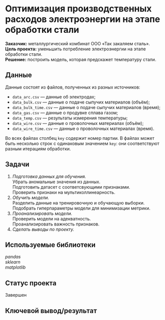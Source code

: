 # Оптимизация производственных расходов электроэнергии на этапе обработки стали

**Заказчик:** металлургический комбинат ООО «Так закаляем сталь».\
**Цель проекта:** уменьшить потребление электроэнергии на этапе обработки стали.\
**Решение:** построить модель, которая предскажет температуру стали.

## Данные

Данные состоят из файлов, полученных из разных источников:

- `data_arc.csv` — данные об электродах;
- `data_bulk.csv` — данные о подаче сыпучих материалов (объём);
- `data_bulk_time.csv` *—* данные о подаче сыпучих материалов (время);
- `data_gas.csv` — данные о продувке сплава газом;
- `data_temp.csv` — результаты измерения температуры;
- `data_wire.csv` — данные о проволочных материалах (объём);
- `data_wire_time.csv` — данные о проволочных материалах (время).

Во всех файлах столбец `key` содержит номер партии. В файлах может быть несколько строк с одинаковым значением `key`: они соответствуют разным итерациям обработки.

## Задачи
1. *Подготовка данных для обучения.*\
Убрать аномальные значения из данных.\
Подготовить датасет с соответсвующими признаками.\
Проверить признаки на мультиколлинеарность.
2. *Обучить модели.*\
Разделить данные на тренировочную и обучающую выборки.\
Подобрать гиперпараметры модели для минимизации метрики.
3. *Проанализировать модели.*\
Проверить модели на адекватность.\
Проанализировать важность признаков.
4. *Сделать выводы по проекту.* 

## Используемые библиотеки
*pandas*  
*sklearn*  
*matplotlib*

## Статус проекта
Завершен

## Ключевой вывод/результат
